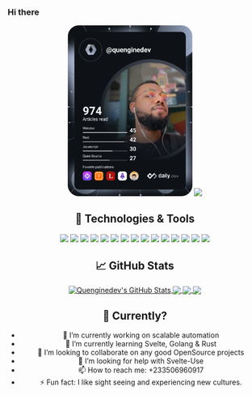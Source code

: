 ### Hi there  
<div align="center" justify="between">
  <img src="https://github.com/quenginedev/quenginedev/blob/main/devcard.svg" width="49%" alt="Ernest Hayford's Dev Card"/>
  <img src="https://raw.githubusercontent.com/MartinHeinz/MartinHeinz/master/wave.gif" width="72px">
<div>
<!-- <a href="https://app.daily.dev/quenginedev"> -->
<!--  </a> -->


## 🔧 Technologies & Tools
![](https://img.shields.io/badge/Editor-IntelliJ_IDEA-informational?style=flat&logo=intellij-idea&logoColor=white&color=2bbc8a)
![](https://img.shields.io/badge/OS-Linux-informational?style=flat&logo=linux&logoColor=white&color=2bbc8a)
![](https://img.shields.io/badge/Code-Svelte-informational?style=flat&logo=svelte&logoColor=white&color=2bbc8a)
![](https://img.shields.io/badge/Code-JavaScript-informational?style=flat&logo=javascript&logoColor=white&color=2bbc8a)
![](https://img.shields.io/badge/Code-Node_JS-informational?style=flat&logo=node.js&logoColor=white&color=2bbc8a)
![](https://img.shields.io/badge/Code-Flutter-informational?style=flat&logo=flutter&logoColor=white&color=2bbc8a)
![](https://img.shields.io/badge/Code-Golang-informational?style=flat&logo=go&logoColor=white&color=2bbc8a)
![](https://img.shields.io/badge/Code-Vue-informational?style=flat&logo=vue.js&logoColor=white&color=2bbc8a)
![](https://img.shields.io/badge/Shell-Bash-informational?style=flat&logo=gnu-bash&logoColor=white&color=2bbc8a)
![](https://img.shields.io/badge/Tool-Serverless-informational?style=flat&logo=Serverless&logoColor=white&color=2bbc8a)
![](https://img.shields.io/badge/DB-MongoDB-informational?style=flat&logo=MongoDB&logoColor=white&color=2bbc8a)
![](https://img.shields.io/badge/Tools-Docker-informational?style=flat&logo=docker&logoColor=white&color=2bbc8a)
![](https://img.shields.io/badge/Cloud-Google_Cloud-informational?style=flat&logo=google%20cloud&logoColor=white&color=2bbc8a)
![](https://img.shields.io/badge/Cloud-AWS-informational?style=flat&logo=Amazon%20AWS&logoColor=white&color=2bbc8a)
![](https://img.shields.io/badge/Code-Rust-informational?style=flat&logo=rust&logoColor=white&color=2bbc8a)



## &#x1f4c8; GitHub Stats



  <a href="https://github.com/quenginedev/quenginedev">
  <img align="center" src="https://github-readme-stats.vercel.app/api?username=quenginedev&show_icons=true&line_height=27&count_private=true&title_color=ffffff&text_color=c9cacc&icon_color=2bbc8a&bg_color=1d1f21" alt="Quenginedev's GitHub Stats" />
  </a>
  
  <a href="https://github.com/quenginedev?tab=repositories">
  <img align="center" src="https://github-readme-stats.vercel.app/api/top-langs/?username=quenginedev&hide=php,html&title_color=ffffff&text_color=c9cacc&icon_color=2bbc8a&bg_color=1d1f21" />
</a>

  <a href="https://github.com/quenginedev/reGQL">
  <img align="center" src="https://github-readme-stats.vercel.app/api/pin/?username=quenginedev&repo=reGQL&title_color=ffffff&text_color=c9cacc&icon_color=2bbc8a&bg_color=1d1f21" />
  </a>


  <a href="https://github.com/quenginedev/svelteuse">
  <img align="center" src="https://github-readme-stats.vercel.app/api/pin/?username=quenginedev&repo=svelte-use&title_color=ffffff&text_color=c9cacc&icon_color=ff3e00&bg_color=1d1f21" />
  </a>    

## 🤔 Currently?

- 🔭 I’m currently working on scalable automation
- 🌱 I’m currently learning Svelte, Golang & Rust
- 👯 I’m looking to collaborate on any good OpenSource projects
- 🤔 I’m looking for help with Svelte-Use
- 📫 How to reach me: +233506960917
- ⚡ Fun fact: I like sight seeing and experiencing new cultures.
